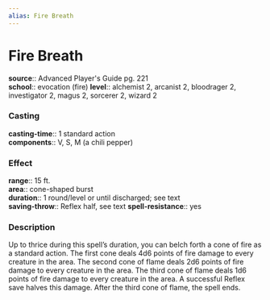 ```yaml
---
alias: Fire Breath
---
```


# Fire Breath 

**source**:: Advanced Player's Guide pg. 221  
**school**:: evocation (fire)
**level**:: alchemist 2, arcanist 2, bloodrager 2, investigator 2, magus 2, sorcerer 2, wizard 2

### Casting 

**casting-time**:: 1 standard action  
**components**:: V, S, M (a chili pepper)

### Effect 

**range**:: 15 ft.  
**area**:: cone-shaped burst  
**duration**:: 1 round/level or until discharged; see text  
**saving-throw**:: Reflex half, see text
**spell-resistance**:: yes

### Description 

Up to thrice during this spell’s duration, you can belch forth a cone of fire as a standard action. The first cone deals 4d6 points of fire damage to every creature in the area. The second cone of flame deals 2d6 points of fire damage to every creature in the area. The third cone of flame deals 1d6 points of fire damage to every creature in the area. A successful Reflex save halves this damage. After the third cone of flame, the spell ends.

